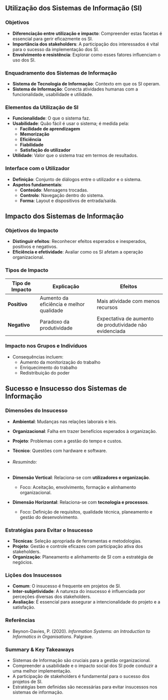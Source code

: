 ## Utilização dos Sistemas de Informação (SI)

### Objetivos

- **Diferenciação entre utilização e impacto**: Compreender estas facetas é essencial para gerir eficazmente os SI.
- **Importância dos stakeholders**: A participação dos interessados é vital para o sucesso da implementação dos SI.
- **Envolvimento e resistência**: Explorar como esses fatores influenciam o uso dos SI.

### Enquadramento dos Sistemas de Informação

- **Sistema de Tecnologia de Informação**: Contexto em que os SI operam.
- **Sistema de Informação**: Conecta atividades humanas com a funcionalidade, usabilidade e utilidade.

### Elementos da Utilização de SI

- **Funcionalidade**: O que o sistema faz.
- **Usabilidade**: Quão fácil é usar o sistema; é medida pela:
    - **Facilidade de aprendizagem**
    - **Memorização**
    - **Eficiência**
    - **Fiabilidade**
    - **Satisfação do utilizador**
- **Utilidade**: Valor que o sistema traz em termos de resultados.

### Interface com o Utilizador

- **Definição**: Conjunto de diálogos entre o utilizador e o sistema.
- **Aspetos fundamentais**:
    - **Conteúdo**: Mensagens trocadas.
    - **Controlo**: Navegação dentro do sistema.
    - **Forma**: Layout e dispositivos de entrada/saída.

## Impacto dos Sistemas de Informação

### Objetivos do Impacto

- **Distinguir efeitos**: Reconhecer efeitos esperados e inesperados, positivos e negativos.
- **Eficiência e efetividade**: Avaliar como os SI afetam a operação organizacional.

### Tipos de Impacto

|Tipo de Impacto|Explicação|Efeitos|
|---|---|---|
|**Positivo**|Aumento da eficiência e melhor qualidade|Mais atividade com menos recursos|
|**Negativo**|Paradoxo da produtividade|Expectativa de aumento de produtividade não evidenciada|

### Impacto nos Grupos e Indivíduos

- Consequências incluem:
    - Aumento da monitorização do trabalho
    - Enriquecimento do trabalho
    - Redistribuição do poder

## Sucesso e Insucesso dos Sistemas de Informação

### Dimensões do Insucesso

- **Ambiental**: Mudanças nas relações laborais e leis.
- **Organizacional**: Falha em trazer benefícios esperados à organização.
- **Projeto**: Problemas com a gestão do tempo e custos.
- **Técnico**: Questões com hardware e software.
- ###### Resumindo:

- **Dimensão Vertical**: Relaciona-se com **utilizadores e organização**.
    - Foco: Aceitação, envolvimento, formação e alinhamento organizacional.
- **Dimensão Horizontal**: Relaciona-se com **tecnologia e processos**.
    - Foco: Definição de requisitos, qualidade técnica, planeamento e gestão do desenvolvimento.
### Estratégias para Evitar o Insucesso

- **Técnicas**: Seleção apropriada de ferramentas e metodologias.
- **Projeto**: Gestão e controle eficazes com participação ativa dos stakeholders.
- **Organização**: Planeamento e alinhamento de SI com a estratégia de negócios.

### Lições dos Insucessos

- **Comum**: O insucesso é frequente em projetos de SI.
- **Inter-subjetividade**: A natureza do insucesso é influenciada por perceções diversas dos stakeholders.
- **Avaliação**: É essencial para assegurar a intencionalidade do projeto e a satisfação.

### Referências

- Beynon-Davies, P. (2020). _Information Systems: an Introduction to Informatics in Organisations_. Palgrave.

### Summary & Key Takeaways

- Sistemas de Informação são cruciais para a gestão organizacional.
- Compreender a usabilidade e o impacto social dos SI pode conduzir a uma melhor implementação.
- A participação de stakeholders é fundamental para o sucesso dos projetos de SI.
- Estratégias bem definidas são necessárias para evitar insucessos nos sistemas de informação.